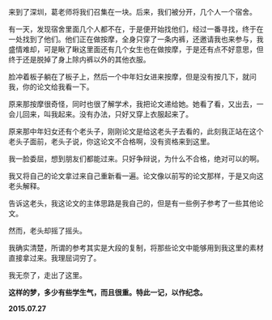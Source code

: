 来到了深圳，葛老师将我们召集在一块。后来，我们被分开，几个人一个宿舍。

有一天，发现宿舍里面几个人都不在，于是便开始找他们，经过一番寻找，终于在一处找到了他们。他们正在做按摩，全身只穿了一条内裤，还邀请我也来参与，我盛情难却，可是瞅了瞅这里面还有几个女生也在做按摩，于是还有点不好意思，但终于还是脱掉了身上除内裤以外的其他衣服。

脸冲着板子躺在了板子上，然后一个中年妇女进来按摩，但是没有按几下，就问我，你的论文给我看一下。

原来那按摩很奇怪，同时也很了解学术，我把论文递给她。她看了看，又出去，一会儿回来，叫我起来。没有办法，只好又穿上衣服起来了。

原来那中年妇女还有个老头子，刚刚论文是给这老头子去看的，此刻我正站在这个老头子面前，老头子说，你这论文不合格啊，没有资格来到这里。

我一脸委屈，想到朋友们都能过来。只好争辩说，为什么不合格，绝对可以的啊。

我又将自己的论文拿过来自己重新看一遍。论文像以前写的论文那样，于是又向这老头解释。  

告诉这老头，我这论文的主体思路是我自己的，但是有一些例子参考了一些其他论文。

然而，老头却摇了摇头。

我确实清楚，所谓的参考其实是大段的复制，将那些论文中能够用到我这里的素材直接拿过来。我理屈词穷了。

我无奈了，走出了这里。

**这样的梦，多少有些学生气，而且很重。特此一记，以作纪念。**

**2015.07.27**
